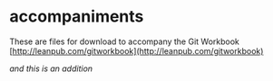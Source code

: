 accompaniments
==============

These are files for download to accompany the Git Workbook [http://leanpub.com/gitworkbook](http://leanpub.com/gitworkbook)

_and this is an addition_
